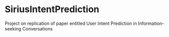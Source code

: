 # SiriusIntentPrediction
Project on replication of paper entitled User Intent Prediction in Information-seeking Conversations
